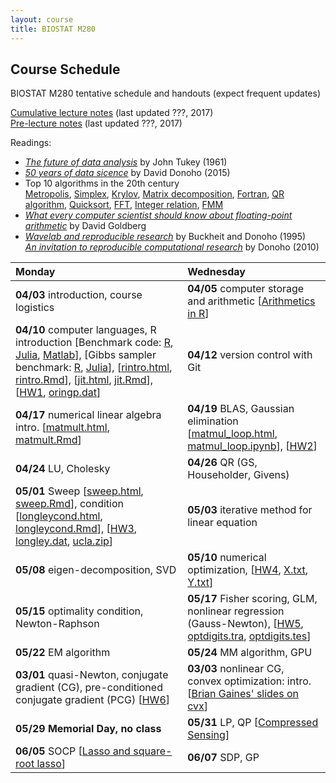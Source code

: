 ```yaml
---
layout: course
title: BIOSTAT M280
---
```


## Course Schedule

BIOSTAT M280 tentative schedule and handouts (expect frequent updates)

[Cumulative lecture notes](./BiostatM280-2017-Spring-LecNotes.pdf) (last updated ???, 2017)  
[Pre-lecture notes](./BiostatM280-2017-Spring-Pre-LecNotes.pdf) (last updated ???, 2017)


Readings:  

* [_The future of data analysis_](./readings/Tukey61FutureDataAnalysis.pdf) by John Tukey (1961) 
* [_50 years of data sicence_](./readings/Donoho15FiftyYearsDataScience.pdf) by David Donoho (2015)  
* Top 10 algorithms in the 20th century  
[Metropolis](readings/metropolis.pdf), [Simplex](readings/simplex.pdf), [Krylov](readings/krylov.pdf), [Matrix decomposition](readings/decomp.pdf), [Fortran](readings/fortran.pdf), [QR algorithm](readings/qr.pdf), [Quicksort](readings/qsort.pdf), [FFT](readings/fft.pdf), [Integer relation](readings/integer.pdf), [FMM](readings/fmm.pdf)  
* [_What every computer scientist should know about floating-point arithmetic_](readings/Goldberg91FloatingPoint.pdf) by David Goldberg  
* [_Wavelab and reproducible research_](http://statweb.stanford.edu/~donoho/Reports/1995/wavelab.pdf) by Buckheit and Donoho (1995)  
[_An invitation to reproducible computational research_](http://biostatistics.oxfordjournals.org/content/11/3/385.full) by Donoho (2010)  


| Monday | Wednesday |
|:-----------|:------------|
| **04/03** introduction, course logistics | **04/05** computer storage and arithmetic \[[Arithmetics in R](./numbers.html)\] |
| **04/10** computer languages, R introduction \[Benchmark code: [R](http://r.research.att.com/benchmarks/R-benchmark-25.R), [Julia](./benchmark_julia.jl), [Matlab](./benchmark_matlab.m)\], \[Gibbs sampler benchmark: [R](./gibbs_r.html), [Julia](./gibbs_julia.html)\], \[[rintro.html](./rintro.html), [rintro.Rmd](./rintro.Rmd)\], \[[jit.html](./jit.html), [jit.Rmd](./jit.Rmd)\], \[[HW1](./biostat_m280_2016_hw1.pdf), [oringp.dat](./oringp.dat)\] | **04/12** version control with Git |
| **04/17** numerical linear algebra intro. \[[matmult.html](./matmult.html), [matmult.Rmd](./matmult.Rmd)\] | **04/19** BLAS, Gaussian elimination \[[matmul_loop.html](./matmul_loop.html), [matmul_loop.ipynb](./matmul_loop.ipynb)\], \[[HW2](./biostat_m280_2016_hw2.pdf)\] |
| **04/24** LU, Cholesky | **04/26** QR (GS, Householder, Givens)  |
| **05/01** Sweep \[[sweep.html](./sweep.html), [sweep.Rmd](./sweep.Rmd)\], condition \[[longleycond.html](./longleycond.html), [longleycond.Rmd](./longleycond.Rmd)\], \[[HW3](./biostat_m280_2016_hw3.pdf), [longley.dat](./longley.dat), [ucla.zip](./ucla.zip)\] | **05/03** iterative method for linear equation |
| **05/08** eigen-decomposition, SVD | **05/10** numerical optimization, \[[HW4](./biostat_m280_2016_hw4.pdf), [X.txt](./X.txt), [Y.txt](./Y.txt)\] |
| **05/15** optimality condition, Newton-Raphson | **05/17** Fisher scoring, GLM, nonlinear regression (Gauss-Newton), \[[HW5](./biostat_m280_2016_hw5.pdf), [optdigits.tra](./optdigits.tra), [optdigits.tes](./optdigits.tes)\] |
| **05/22** EM algorithm | **05/24** MM algorithm, GPU |
| **03/01** quasi-Newton, conjugate gradient (CG), pre-conditioned conjugate gradient (PCG) \[[HW6](./biostat_m280_2016_hw6.pdf)\] | **03/03** nonlinear CG, convex optimization: intro. \[[Brian Gaines' slides on cvx](http://brgaines.github.io/talks/cvx/cvxDemo.html)\]  |
| **05/29** **Memorial Day, no class** | **05/31** LP, QP \[[Compressed Sensing](./cs.html)\] |  
| **06/05** SOCP \[[Lasso and square-root lasso](./lasso.html)\] | **06/07** SDP, GP |